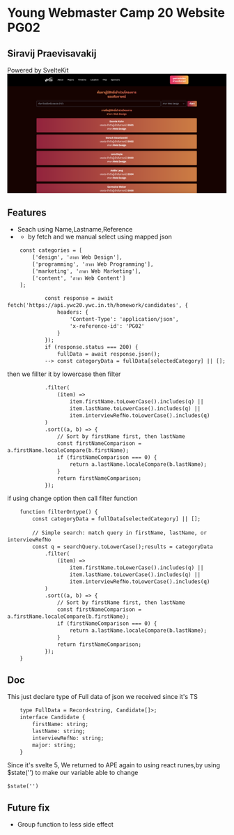 # Young Webmaster Camp 20 Website PG02
## Siravij Praevisavakij
 Powered by SvelteKit
<img src="static/Readmeimg1.png">

## Features
-   Seach using Name,Lastname,Reference
- - by fetch and we manual select using mapped json 
```
	const categories = [
		['design', 'สาขา Web Design'],
		['programming', 'สาขา Web Programming'],
		['marketing', 'สาขา Web Marketing'],
		['content', 'สาขา Web Content']
	];
```
```
			const response = await fetch('https://api.ywc20.ywc.in.th/homework/candidates', {
				headers: {
					'Content-Type': 'application/json',
					'x-reference-id': 'PG02'
				}
			});
			if (response.status === 200) {
				fullData = await response.json();
			-->	const categoryData = fullData[selectedCategory] || [];

```
then we fillter it by lowercase then filter 
```
			.filter(
				(item) =>
					item.firstName.toLowerCase().includes(q) ||
					item.lastName.toLowerCase().includes(q) ||
					item.interviewRefNo.toLowerCase().includes(q)
			)
			.sort((a, b) => {
				// Sort by firstName first, then lastName
				const firstNameComparison = a.firstName.localeCompare(b.firstName);
				if (firstNameComparison === 0) {
					return a.lastName.localeCompare(b.lastName);
				}
				return firstNameComparison;
			});
```
if using change option then call filter function

```
	function filterOntype() {
		const categoryData = fullData[selectedCategory] || [];

		// Simple search: match query in firstName, lastName, or interviewRefNo
		const q = searchQuery.toLowerCase();results = categoryData
			.filter(
				(item) =>
					item.firstName.toLowerCase().includes(q) ||
					item.lastName.toLowerCase().includes(q) ||
					item.interviewRefNo.toLowerCase().includes(q)
			)
			.sort((a, b) => {
				// Sort by firstName first, then lastName
				const firstNameComparison = a.firstName.localeCompare(b.firstName);
				if (firstNameComparison === 0) {
					return a.lastName.localeCompare(b.lastName);
				}
				return firstNameComparison;
			});
	}
```
## Doc
This just declare type of Full data of json we received
since it's TS
```
	type FullData = Record<string, Candidate[]>;
	interface Candidate {
		firstName: string;
		lastName: string;
		interviewRefNo: string;
		major: string;
	}
```
Since it's svelte 5, We returned to APE again to using react runes,by using $state('') to make our variable able to change 
```
$state('')
```
## Future fix
-   Group function to less side effect
